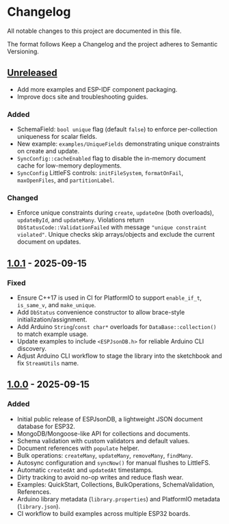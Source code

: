 # Changelog

All notable changes to this project are documented in this file.

The format follows Keep a Changelog and the project adheres to Semantic Versioning.

## [Unreleased]
- Add more examples and ESP-IDF component packaging.
- Improve docs site and troubleshooting guides.
### Added
- SchemaField: `bool unique` flag (default `false`) to enforce per-collection uniqueness for scalar fields.
- New example: `examples/UniqueFields` demonstrating unique constraints on create and update.
- `SyncConfig::cacheEnabled` flag to disable the in-memory document cache for low-memory deployments.
- `SyncConfig` LittleFS controls: `initFileSystem`, `formatOnFail`, `maxOpenFiles`, and `partitionLabel`.
### Changed
- Enforce unique constraints during `create`, `updateOne` (both overloads), `updateById`, and `updateMany`.
  Violations return `DbStatusCode::ValidationFailed` with message `"unique constraint violated"`.
  Unique checks skip arrays/objects and exclude the current document on updates.

## [1.0.1] - 2025-09-15
### Fixed
- Ensure C++17 is used in CI for PlatformIO to support `enable_if_t`, `is_same_v`, and `make_unique`.
- Add `DbStatus` convenience constructor to allow brace-style initialization/assignment.
- Add Arduino `String`/`const char*` overloads for `DataBase::collection()` to match example usage.
- Update examples to include `<ESPJsonDB.h>` for reliable Arduino CLI discovery.
- Adjust Arduino CLI workflow to stage the library into the sketchbook and fix `StreamUtils` name.

## [1.0.0] - 2025-09-15
### Added
- Initial public release of ESPJsonDB, a lightweight JSON document database for ESP32.
- MongoDB/Mongoose-like API for collections and documents.
- Schema validation with custom validators and default values.
- Document references with `populate` helper.
- Bulk operations: `createMany`, `updateMany`, `removeMany`, `findMany`.
- Autosync configuration and `syncNow()` for manual flushes to LittleFS.
- Automatic `createdAt` and `updatedAt` timestamps.
- Dirty tracking to avoid no-op writes and reduce flash wear.
- Examples: QuickStart, Collections, BulkOperations, SchemaValidation, References.
- Arduino library metadata (`library.properties`) and PlatformIO metadata (`library.json`).
- CI workflow to build examples across multiple ESP32 boards.

[Unreleased]: https://github.com/ESPToolKit/esp-jsondb/compare/v1.0.1...HEAD
[1.0.1]: https://github.com/ESPToolKit/esp-jsondb/releases/tag/v1.0.1
[1.0.0]: https://github.com/ESPToolKit/esp-jsondb/releases/tag/v1.0.0
